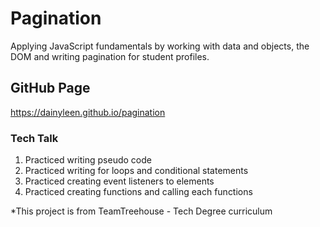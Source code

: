 # Pagination
Applying JavaScript fundamentals by working with data and objects, the DOM and writing pagination for student profiles.

## GitHub Page
https://dainyleen.github.io/pagination

### Tech Talk
1. Practiced writing pseudo code
2. Practiced writing for loops and conditional statements
3. Practiced creating event listeners to elements
4. Practiced creating functions and calling each functions


*This project is from TeamTreehouse - Tech Degree curriculum

